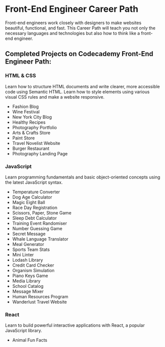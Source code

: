 # Front-End Engineer Career Path

Front-end engineers work closely with designers to make websites beautiful, functional, and fast. This Career Path will teach you not only the necessary languages and technologies but also how to think like a front-end engineer.

## Completed Projects on Codecademy Front-End Engineer Path:

### HTML & CSS
Learn how to structure HTML documents and write clearer, more accessible code using Semantic HTML. Learn how to style elements using various visual CSS rules and make a website responsive.

- Fashion Blog
- Wine Festival
- New York City Blog
- Healthy Recipes
- Photography Portfolio
- Arts & Crafts Store
- Paint Store
- Travel Novelist Website
- Burger Restaurant
- Photography Landing Page

### JavaScript
Learn programming fundamentals and basic object-oriented concepts using the latest JavaScript syntax.

- Temperature Converter
- Dog Age Calculator
- Magic Eight Ball
- Race Day Registration
- Scissors, Paper, Stone Game
- Sleep Debt Calculator
- Training Event Randomiser
- Number Guessing Game
- Secret Message
- Whale Language Translator
- Meal Generator
- Sports Team Stats
- Mini Linter
- Lodash Library
- Credit Card Checker
- Organism Simulation
- Piano Keys Game
- Media Library
- School Catalog
- Message Mixer
- Human Resources Program
- Wanderlust Travel Website

### React
Learn to build powerful interactive applications with React, a popular JavaScript library.

- Animal Fun Facts
